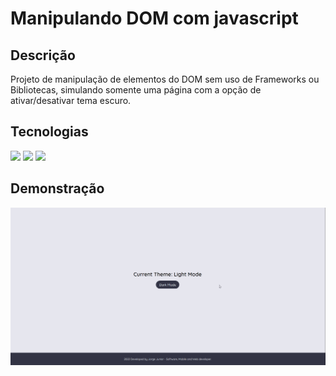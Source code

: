 # Manipulando DOM com javascript

## Descrição

Projeto de manipulação de elementos do DOM sem uso de Frameworks ou Bibliotecas, simulando somente uma página com a opção de ativar/desativar tema escuro.

## Tecnologias

<img src="https://img.shields.io/badge/HTML%205-%23E34F26?logo=HTML5&style=for-the-badge&logoColor=white">
<img src="https://img.shields.io/badge/CSS%203-%231572B6?logo=CSS3&style=for-the-badge&logoColor=white">
<img src="https://img.shields.io/badge/JavaScript-%23F7DF1E?logo=JavaScript&style=for-the-badge&logoColor=gray">

## Demonstração

![Demonstração da aplicação](demo/demo.gif)